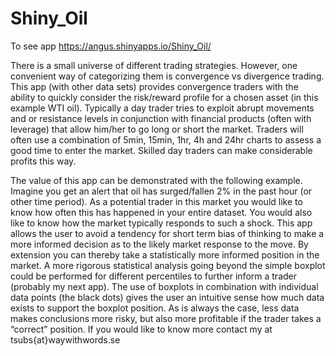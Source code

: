 # Shiny_Oil
To see app
https://angus.shinyapps.io/Shiny_Oil/

<p>There is a small universe of different trading strategies. However, one convenient way of categorizing them is convergence vs divergence trading. This app (with other data sets) provides convergence traders with the ability to quickly consider the risk/reward profile for a chosen asset (in this example WTI oil). Typically a day trader tries to exploit abrupt movements and or resistance levels in conjunction with financial products (often with leverage) that allow him/her to go long or short the market. Traders will often use a combination of 5min, 15min, 1hr, 4h and 24hr charts to assess a good time to enter the market. Skilled day traders can make considerable profits this way.<p>
The value of this app can be demonstrated with the following example. Imagine you get an alert that oil has surged/fallen 2% in the past hour (or other time period). As a potential trader in this market you would like to know how often this has happened in your entire dataset. You would also like to know how the market typically responds to such a shock. This app allows the user to avoid a tendency for short term bias of thinking to make a more informed decision as to the likely market response to the move. By extension you can thereby take a statistically more informed position in the market. A more rigorous statistical analysis going beyond the simple boxplot could be performed for different percentiles to further inform a trader (probably my next app).
The use of boxplots in combination with individual data points (the black dots) gives the user an intuitive sense how much data exists to support the boxplot position. As is always the case, less data makes conclusions more risky, but also more profitable if the trader takes a “correct” position.
If you would like to know more contact my at tsubs{at}waywithwords.se
